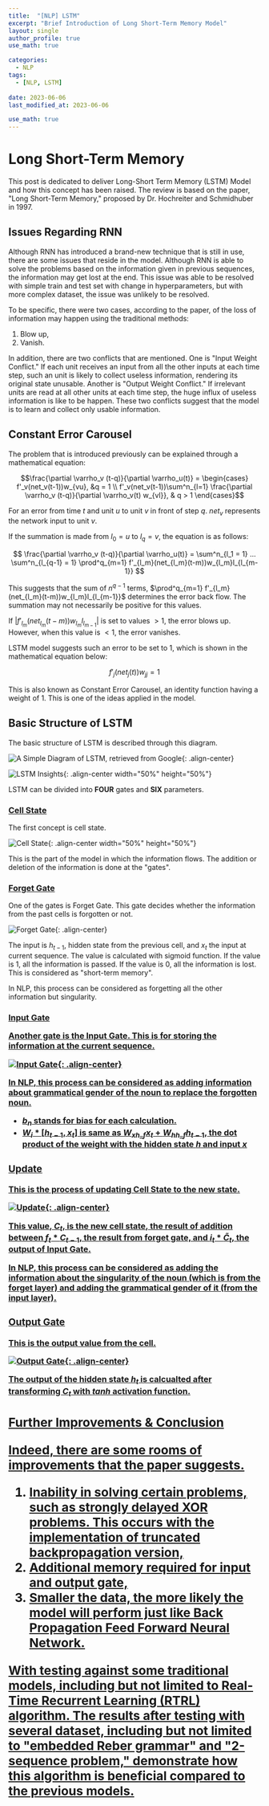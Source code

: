 ```yaml
---
title:  "[NLP] LSTM"
excerpt: "Brief Introduction of Long Short-Term Memory Model"
layout: single
author_profile: true
use_math: true

categories:
  - NLP
tags:
  - [NLP, LSTM]
 
date: 2023-06-06
last_modified_at: 2023-06-06

use_math: true
---
```


<h1><b>Long Short-Term Memory</b></h1>

This post is dedicated to deliver Long-Short Term Memory (LSTM) Model and how this concept has been raised. The review is based on the paper, "Long Short-Term Memory," proposed by Dr. Hochreiter and Schmidhuber in 1997.

<h2><b>Issues Regarding RNN</b></h2>

Although RNN has introduced a brand-new technique that is still in use, there are some issues that reside in the model. Although RNN is able to solve the problems based on the information given in previous sequences, the information may get lost at the end. This issue was able to be resolved with simple train and test set with change in hyperparameters, but with more complex dataset, the issue was unlikely to be resolved.

To be specific, there were two cases, according to the paper, of the loss of information may happen using the traditional methods:
1. Blow up,
2. Vanish.

In addition, there are two conflicts that are mentioned. One is "Input Weight Conflict." If each unit receives an input from all the other inputs at each time step, such an unit is likely to collect useless information, rendering its original state unusable. Another is "Output Weight Conflict." If irrelevant units are read at all other units at each time step, the huge influx of useless information is like to be happen. These two conflicts suggest that the model is to learn and collect only usable information.

<h2><b>Constant Error Carousel</b></h2>

The problem that is introduced previously can be explained through a mathematical equation:

$$\frac{\partial \varrho_v (t-q)}{\partial \varrho_u(t)} = 
\begin{cases} 
f'_v(net_v(t-1))w_{vu}, &q = 1 \\
f'_v(net_v(t-1))\sum^n_{l=1} \frac{\partial \varrho_v (t-q)}{\partial \varrho_v(t) w_{vl}}, & q > 1
\end{cases}$$

For an error from time $t$ and unit $u$ to unit $v$ in front of step $q$. $net_v$ represents the network input to unit $v$.

If the summation is made from $l_0 = u$ to $l_q = v$, the equation is as follows:

$$
\frac{\partial \varrho_v (t-q)}{\partial \varrho_u(t)} =
\sum^n_{l_1 = 1} ... \sum^n_{l_{q-1} = 1} \prod^q_{m=1}
f'_{l_m}(net_{l_m}(t-m))w_{l_m}l_{l_{m-1}}
$$

This suggests that the sum of $n^{q-1}$ terms, 
$\prod^q_{m=1} f'_{l_m}(net_{l_m}(t-m))w_{l_m}l_{l_{m-1}}$
determines the error back flow. The summation may not necessarily be positive for this values.

If $\left\vert f'_{l_m}(net_{l_m}(t-m))w_{l_m}l_{l_{m-1}} \right\vert$ is set to values $> 1$, the error blows up. However, when this value is $< 1$, the error vanishes.

LSTM model suggests such an error to be set to 1, which is shown in the mathematical equation below:

$$
f'_{j}(net_j(t))w_{jj} = 1
$$

This is also known as Constant Error Carousel, an identity function having a weight of 1. This is one of the ideas applied in the model.

<h2><b>Basic Structure of LSTM</b></h2>

The basic structure of LSTM is described through this diagram.

![A Simple Diagram of LSTM, retrieved from Google](https://wikidocs.net/images/page/152773/22.png "Basic Diagram"){: .align-center}

![LSTM Insights](https://wikidocs.net/images/page/152773/2.JPG "Insights"){: .align-center width="50%" height="50%"}

LSTM can be divided into <b>FOUR</b> gates and <b>SIX</b> parameters.

<h3><u>Cell State</u></h3>

The first concept is cell state.

![Cell State](https://wikidocs.net/images/page/152773/3.JPG "Cell State"){: .align-center width="50%" height="50%"}

This is the part of the model in which the information flows. The addition or deletion of the information is done at the "gates".

<h3><u>Forget Gate</u></h3>

One of the gates is Forget Gate. This gate decides whether the information from the past cells is forgotten or not.

![Forget Gate](https://wikidocs.net/images/page/152773/4.JPG "Forget State"){: .align-center}

The input is $h_{t-1}$, hidden state from the previous cell, and $x_t$ the input at current sequence. The value is calculated with sigmoid function. If the value is 1, all the information is passed. If the value is 0, all the information is lost. This is considered as "short-term memory".

In NLP, this process can be considered as forgetting all the other information but singularity. 

<h3><u>Input Gate</u</h3>

Another gate is the Input Gate. This is for storing the information at the current sequence.

![Input Gate](https://wikidocs.net/images/page/152773/5.JPG "Input Gate"){: .align-center}

In NLP, this process can be considered as adding information about grammatical gender of the noun to replace the forgotten noun.

* $b_n$ stands for bias for each calculation.
* $W_i * [h_{t-1}, x_t]$ is same as $W_{xh\_f}x_t + W_{hh\_f}h_{t-1}$, the dot product of the weight with the hidden state $h$ and input $x$

<h3><u>Update</u></h3>

This is the process of updating Cell State to the new state.

![Update](https://wikidocs.net/images/page/152773/6.JPG "Update"){: .align-center}

This value, $C_t$, is the new cell state, the result of addition between $f_t * C_{t-1}$, the result from forget gate, and $i_t * \widetilde{C}_t$, the output of Input Gate.

In NLP, this process can be considered as adding the information about the singularity of the noun (which is from the forget layer) and adding the grammatical gender of it (from the input layer).

<u><h3>Output Gate</h3></u>

This is the output value from the cell.

![Output Gate](https://wikidocs.net/images/page/152773/7.JPG "Output Gate"){: .align-center}

The output of the hidden state $h_t$ is calcualted after transforming $C_t$ with $tanh$ activation function.

<h2><b>Further Improvements & Conclusion</b</h2>

Indeed, there are some rooms of improvements that the paper suggests.

1. Inability in solving certain problems, such as strongly delayed XOR problems. This occurs with the implementation of truncated backpropagation version,
2. Additional memory required for input and output gate,
3. Smaller the data, the more likely the model will perform just like Back Propagation Feed Forward Neural Network.

With testing against some traditional models, including but not limited to Real-Time Recurrent Learning (RTRL) algorithm. The results after testing with several dataset, including but not limited to "embedded Reber grammar" and "2-sequence problem," demonstrate how this algorithm is beneficial compared to the previous models.